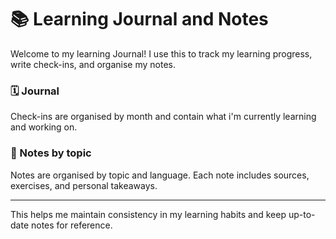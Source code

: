 # 📚 Learning Journal and Notes

Welcome to my learning Journal! I use this to track my learning progress, write  check-ins, and organise my notes.

### 🗓️ Journal
Check-ins are organised by month and contain what i'm currently learning and working on.

### 📝 Notes by topic
Notes are organised by topic and language. Each note includes sources, exercises, and personal takeaways.

-----
This helps me maintain consistency in my learning habits and keep up-to-date notes for reference.
